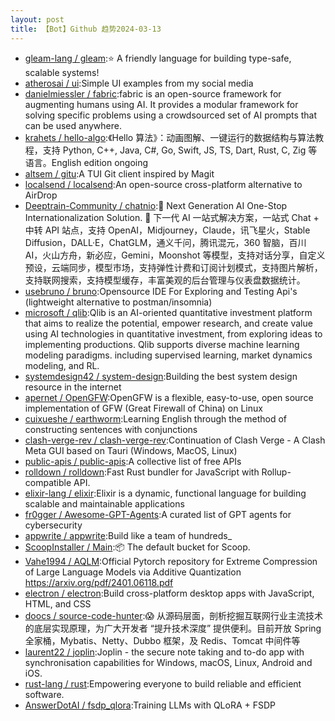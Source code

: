 ```yaml
---
layout: post
title: 【Bot】Github 趋势2024-03-13
---
```


* [gleam-lang / gleam](https://github.com/gleam-lang/gleam):⭐️ A friendly language for building type-safe, scalable systems!
* [atherosai / ui](https://github.com/atherosai/ui):Simple UI examples from my social media
* [danielmiessler / fabric](https://github.com/danielmiessler/fabric):fabric is an open-source framework for augmenting humans using AI. It provides a modular framework for solving specific problems using a crowdsourced set of AI prompts that can be used anywhere.
* [krahets / hello-algo](https://github.com/krahets/hello-algo):《Hello 算法》：动画图解、一键运行的数据结构与算法教程，支持 Python, C++, Java, C#, Go, Swift, JS, TS, Dart, Rust, C, Zig 等语言。English edition ongoing
* [altsem / gitu](https://github.com/altsem/gitu):A TUI Git client inspired by Magit
* [localsend / localsend](https://github.com/localsend/localsend):An open-source cross-platform alternative to AirDrop
* [Deeptrain-Community / chatnio](https://github.com/Deeptrain-Community/chatnio):🚀 Next Generation AI One-Stop Internationalization Solution. 🚀 下一代 AI 一站式解决方案，一站式 Chat + 中转 API 站点，支持 OpenAI，Midjourney，Claude，讯飞星火，Stable Diffusion，DALL·E，ChatGLM，通义千问，腾讯混元，360 智脑，百川 AI，火山方舟，新必应，Gemini，Moonshot 等模型，支持对话分享，自定义预设，云端同步，模型市场，支持弹性计费和订阅计划模式，支持图片解析，支持联网搜索，支持模型缓存，丰富美观的后台管理与仪表盘数据统计。
* [usebruno / bruno](https://github.com/usebruno/bruno):Opensource IDE For Exploring and Testing Api's (lightweight alternative to postman/insomnia)
* [microsoft / qlib](https://github.com/microsoft/qlib):Qlib is an AI-oriented quantitative investment platform that aims to realize the potential, empower research, and create value using AI technologies in quantitative investment, from exploring ideas to implementing productions. Qlib supports diverse machine learning modeling paradigms. including supervised learning, market dynamics modeling, and RL.
* [systemdesign42 / system-design](https://github.com/systemdesign42/system-design):Building the best system design resource in the internet
* [apernet / OpenGFW](https://github.com/apernet/OpenGFW):OpenGFW is a flexible, easy-to-use, open source implementation of GFW (Great Firewall of China) on Linux
* [cuixueshe / earthworm](https://github.com/cuixueshe/earthworm):Learning English through the method of constructing sentences with conjunctions
* [clash-verge-rev / clash-verge-rev](https://github.com/clash-verge-rev/clash-verge-rev):Continuation of Clash Verge - A Clash Meta GUI based on Tauri (Windows, MacOS, Linux)
* [public-apis / public-apis](https://github.com/public-apis/public-apis):A collective list of free APIs
* [rolldown / rolldown](https://github.com/rolldown/rolldown):Fast Rust bundler for JavaScript with Rollup-compatible API.
* [elixir-lang / elixir](https://github.com/elixir-lang/elixir):Elixir is a dynamic, functional language for building scalable and maintainable applications
* [fr0gger / Awesome-GPT-Agents](https://github.com/fr0gger/Awesome-GPT-Agents):A curated list of GPT agents for cybersecurity
* [appwrite / appwrite](https://github.com/appwrite/appwrite):Build like a team of hundreds_
* [ScoopInstaller / Main](https://github.com/ScoopInstaller/Main):📦 The default bucket for Scoop.
* [Vahe1994 / AQLM](https://github.com/Vahe1994/AQLM):Official Pytorch repository for Extreme Compression of Large Language Models via Additive Quantization https://arxiv.org/pdf/2401.06118.pdf
* [electron / electron](https://github.com/electron/electron):Build cross-platform desktop apps with JavaScript, HTML, and CSS
* [doocs / source-code-hunter](https://github.com/doocs/source-code-hunter):😱 从源码层面，剖析挖掘互联网行业主流技术的底层实现原理，为广大开发者 “提升技术深度” 提供便利。目前开放 Spring 全家桶，Mybatis、Netty、Dubbo 框架，及 Redis、Tomcat 中间件等
* [laurent22 / joplin](https://github.com/laurent22/joplin):Joplin - the secure note taking and to-do app with synchronisation capabilities for Windows, macOS, Linux, Android and iOS.
* [rust-lang / rust](https://github.com/rust-lang/rust):Empowering everyone to build reliable and efficient software.
* [AnswerDotAI / fsdp_qlora](https://github.com/AnswerDotAI/fsdp_qlora):Training LLMs with QLoRA + FSDP
